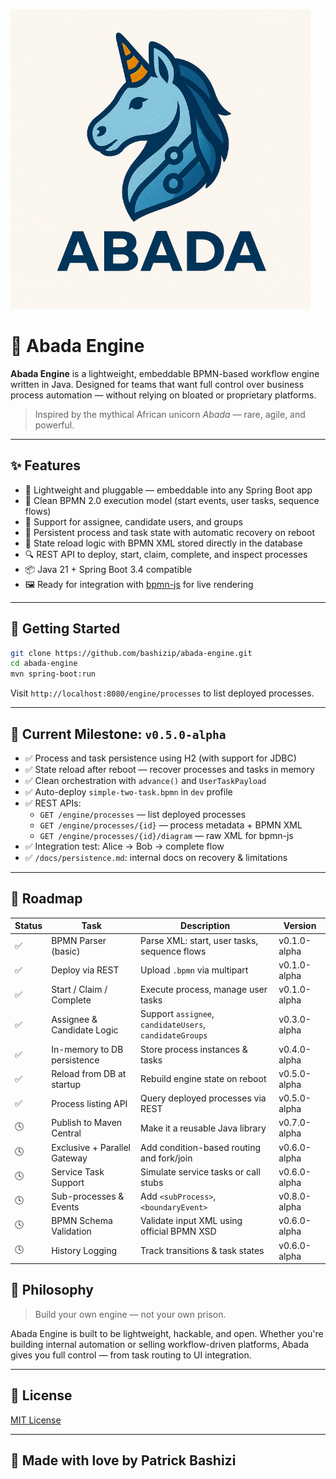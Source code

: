![logo](https://github.com/bashizip/abada-engine/blob/main/assets/logo_small.png)

# 🦄 Abada Engine

**Abada Engine** is a lightweight, embeddable BPMN-based workflow engine written in Java. Designed for teams that want full control over business process automation — without relying on bloated or proprietary platforms.

> Inspired by the mythical African unicorn *Abada* — rare, agile, and powerful.

---

## ✨ Features

- 🚀 Lightweight and pluggable — embeddable into any Spring Boot app
- 🧠 Clean BPMN 2.0 execution model (start events, user tasks, sequence flows)
- 🧾 Support for assignee, candidate users, and groups
- 💾 Persistent process and task state with automatic recovery on reboot
- 🔁 State reload logic with BPMN XML stored directly in the database
- 🔍 REST API to deploy, start, claim, complete, and inspect processes
- 📦 Java 21 + Spring Boot 3.4 compatible
- 🖼️ Ready for integration with [bpmn-js](https://bpmn.io/toolkit/bpmn-js/) for live rendering

---

## 🚀 Getting Started

```bash
git clone https://github.com/bashizip/abada-engine.git
cd abada-engine
mvn spring-boot:run
```

Visit `http://localhost:8080/engine/processes` to list deployed processes.

---

## 🧪 Current Milestone: `v0.5.0-alpha`

- ✅ Process and task persistence using H2 (with support for JDBC)
- ✅ State reload after reboot — recover processes and tasks in memory
- ✅ Clean orchestration with `advance()` and `UserTaskPayload`
- ✅ Auto-deploy `simple-two-task.bpmn` in `dev` profile
- ✅ REST APIs:
    - `GET /engine/processes` — list deployed processes
    - `GET /engine/processes/{id}` — process metadata + BPMN XML
    - `GET /engine/processes/{id}/diagram` — raw XML for bpmn-js
- ✅ Integration test: Alice → Bob → complete flow
- ✅ `/docs/persistence.md`: internal docs on recovery & limitations

---

## 📄 Roadmap

| Status | Task                                | Description                                                       | Version      |
|--------|-------------------------------------|-------------------------------------------------------------------|--------------|
| ✅     | BPMN Parser (basic)                 | Parse XML: start, user tasks, sequence flows                      | v0.1.0-alpha |
| ✅     | Deploy via REST                     | Upload `.bpmn` via multipart                                      | v0.1.0-alpha |
| ✅     | Start / Claim / Complete            | Execute process, manage user tasks                                | v0.1.0-alpha |
| ✅     | Assignee & Candidate Logic          | Support `assignee`, `candidateUsers`, `candidateGroups`          | v0.3.0-alpha |
| ✅     | In-memory to DB persistence         | Store process instances & tasks                                   | v0.4.0-alpha |
| ✅     | Reload from DB at startup           | Rebuild engine state on reboot                                    | v0.5.0-alpha |
| ✅     | Process listing API                 | Query deployed processes via REST                                 | v0.5.0-alpha |
| 🕓     | Publish to Maven Central            | Make it a reusable Java library                                   | v0.7.0-alpha |
| 🕓     | Exclusive + Parallel Gateway        | Add condition-based routing and fork/join                         | v0.6.0-alpha |
| 🕓     | Service Task Support                | Simulate service tasks or call stubs                              | v0.6.0-alpha |
| 🕓     | Sub-processes & Events              | Add `<subProcess>`, `<boundaryEvent>`                             | v0.8.0-alpha |
| 🕓     | BPMN Schema Validation              | Validate input XML using official BPMN XSD                        | v0.6.0-alpha |
| 🕓     | History Logging                     | Track transitions & task states                                   | v0.6.0-alpha |


## 🧠 Philosophy

> Build your own engine — not your own prison.

Abada Engine is built to be lightweight, hackable, and open. Whether you're building internal automation or selling workflow-driven platforms, Abada gives you full control — from task routing to UI integration.

---

## 📜 License

[MIT License](https://github.com/bashizip/abada-engine/blob/main/LICENCE)

---

## 🦄 Made with love by Patrick Bashizi
